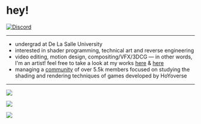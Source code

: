# hey!

[![Discord](https://lanyard.cnrad.dev/api/176577264555786240?bg=141321&hideDiscrim=true)](https://discord.com/users/176577264555786240)

---

- undergrad at De La Salle University
- interested in shader programming, technical art and reverse engineering
- video editing, motion design, compositing/VFX/3DCG — in other words, I'm an artist! feel free to take a look at my works [here](https://festivity.carrd.co/) & [here](https://twitter.com/festivizing/)
- managing a [community](https://discord.gg/85rP9SpAkF) of over 5.5k members focused on studying the shading and rendering techniques of games developed by HoYoverse

---

![](https://github-readme-stats.vercel.app/api?username=festivities&show_icons=true&theme=radical)

![](https://github-readme-stats.vercel.app/api/top-langs/?username=festivities&show_icons=true&theme=radical)

![](https://komarev.com/ghpvc/?username=festivities&color=d93a7c)

<!--
**festivize/festivize** is a ✨ _special_ ✨ repository because its `README.md` (this file) appears on your GitHub profile.

Here are some ideas to get you started:

- 🔭 I’m currently working on ...
- 🌱 I’m currently learning ...
- 👯 I’m looking to collaborate on ...
- 🤔 I’m looking for help with ...
- 💬 Ask me about ...
- 📫 How to reach me: ...
- 😄 Pronouns: ...
- ⚡ Fun fact: ...
-->
